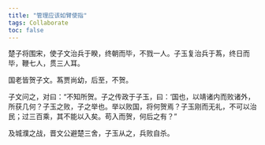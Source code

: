 ```yaml
---
title: "管理应该如臂使指"
tags: Collaborate
toc: false
---
```


楚子将围宋，使子文治兵于睽，终朝而毕，不戮一人。子玉复治兵于蒍，终日而毕，鞭七人，贯三人耳。

国老皆贺子文。蒍贾尚幼，后至，不贺。

子文问之，对曰：“不知所贺。子之传政于子玉，曰：‘国也，以靖诸内而败诸外，所获几何？子玉之败，子之举也。举以败国，将何贺焉？子玉刚而无礼，不可以治民；过三百乘，其不能以入矣。苟入而贺，何后之有？”

及城濮之战，晋文公避楚三舍，子玉从之，兵败自杀。